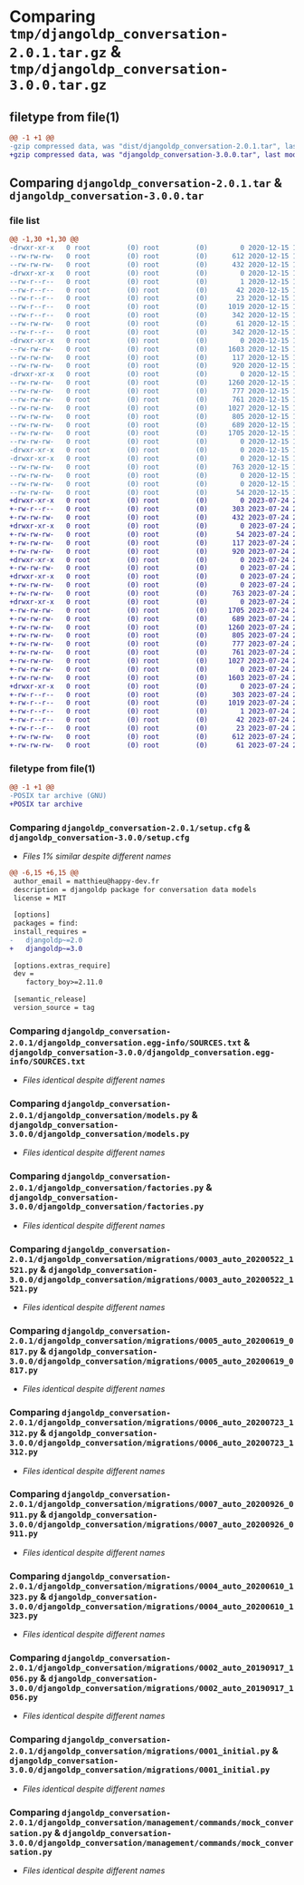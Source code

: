 # Comparing `tmp/djangoldp_conversation-2.0.1.tar.gz` & `tmp/djangoldp_conversation-3.0.0.tar.gz`

## filetype from file(1)

```diff
@@ -1 +1 @@
-gzip compressed data, was "dist/djangoldp_conversation-2.0.1.tar", last modified: Tue Dec 15 18:25:48 2020, max compression
+gzip compressed data, was "djangoldp_conversation-3.0.0.tar", last modified: Mon Jul 24 21:20:06 2023, max compression
```

## Comparing `djangoldp_conversation-2.0.1.tar` & `djangoldp_conversation-3.0.0.tar`

### file list

```diff
@@ -1,30 +1,30 @@
-drwxr-xr-x   0 root         (0) root         (0)        0 2020-12-15 18:25:48.000000 djangoldp_conversation-2.0.1/
--rw-rw-rw-   0 root         (0) root         (0)      612 2020-12-15 18:25:48.000000 djangoldp_conversation-2.0.1/setup.cfg
--rw-rw-rw-   0 root         (0) root         (0)      432 2020-12-15 18:25:35.000000 djangoldp_conversation-2.0.1/README.md
-drwxr-xr-x   0 root         (0) root         (0)        0 2020-12-15 18:25:48.000000 djangoldp_conversation-2.0.1/djangoldp_conversation.egg-info/
--rw-r--r--   0 root         (0) root         (0)        1 2020-12-15 18:25:48.000000 djangoldp_conversation-2.0.1/djangoldp_conversation.egg-info/dependency_links.txt
--rw-r--r--   0 root         (0) root         (0)       42 2020-12-15 18:25:48.000000 djangoldp_conversation-2.0.1/djangoldp_conversation.egg-info/requires.txt
--rw-r--r--   0 root         (0) root         (0)       23 2020-12-15 18:25:48.000000 djangoldp_conversation-2.0.1/djangoldp_conversation.egg-info/top_level.txt
--rw-r--r--   0 root         (0) root         (0)     1019 2020-12-15 18:25:48.000000 djangoldp_conversation-2.0.1/djangoldp_conversation.egg-info/SOURCES.txt
--rw-r--r--   0 root         (0) root         (0)      342 2020-12-15 18:25:48.000000 djangoldp_conversation-2.0.1/djangoldp_conversation.egg-info/PKG-INFO
--rw-rw-rw-   0 root         (0) root         (0)       61 2020-12-15 18:25:35.000000 djangoldp_conversation-2.0.1/setup.py
--rw-r--r--   0 root         (0) root         (0)      342 2020-12-15 18:25:48.000000 djangoldp_conversation-2.0.1/PKG-INFO
-drwxr-xr-x   0 root         (0) root         (0)        0 2020-12-15 18:25:48.000000 djangoldp_conversation-2.0.1/djangoldp_conversation/
--rw-rw-rw-   0 root         (0) root         (0)     1603 2020-12-15 18:25:35.000000 djangoldp_conversation-2.0.1/djangoldp_conversation/models.py
--rw-rw-rw-   0 root         (0) root         (0)      117 2020-12-15 18:25:35.000000 djangoldp_conversation-2.0.1/djangoldp_conversation/apps.py
--rw-rw-rw-   0 root         (0) root         (0)      920 2020-12-15 18:25:35.000000 djangoldp_conversation-2.0.1/djangoldp_conversation/factories.py
-drwxr-xr-x   0 root         (0) root         (0)        0 2020-12-15 18:25:48.000000 djangoldp_conversation-2.0.1/djangoldp_conversation/migrations/
--rw-rw-rw-   0 root         (0) root         (0)     1260 2020-12-15 18:25:35.000000 djangoldp_conversation-2.0.1/djangoldp_conversation/migrations/0003_auto_20200522_1521.py
--rw-rw-rw-   0 root         (0) root         (0)      777 2020-12-15 18:25:35.000000 djangoldp_conversation-2.0.1/djangoldp_conversation/migrations/0005_auto_20200619_0817.py
--rw-rw-rw-   0 root         (0) root         (0)      761 2020-12-15 18:25:35.000000 djangoldp_conversation-2.0.1/djangoldp_conversation/migrations/0006_auto_20200723_1312.py
--rw-rw-rw-   0 root         (0) root         (0)     1027 2020-12-15 18:25:35.000000 djangoldp_conversation-2.0.1/djangoldp_conversation/migrations/0007_auto_20200926_0911.py
--rw-rw-rw-   0 root         (0) root         (0)      805 2020-12-15 18:25:35.000000 djangoldp_conversation-2.0.1/djangoldp_conversation/migrations/0004_auto_20200610_1323.py
--rw-rw-rw-   0 root         (0) root         (0)      689 2020-12-15 18:25:35.000000 djangoldp_conversation-2.0.1/djangoldp_conversation/migrations/0002_auto_20190917_1056.py
--rw-rw-rw-   0 root         (0) root         (0)     1705 2020-12-15 18:25:35.000000 djangoldp_conversation-2.0.1/djangoldp_conversation/migrations/0001_initial.py
--rw-rw-rw-   0 root         (0) root         (0)        0 2020-12-15 18:25:35.000000 djangoldp_conversation-2.0.1/djangoldp_conversation/migrations/__init__.py
-drwxr-xr-x   0 root         (0) root         (0)        0 2020-12-15 18:25:48.000000 djangoldp_conversation-2.0.1/djangoldp_conversation/management/
-drwxr-xr-x   0 root         (0) root         (0)        0 2020-12-15 18:25:48.000000 djangoldp_conversation-2.0.1/djangoldp_conversation/management/commands/
--rw-rw-rw-   0 root         (0) root         (0)      763 2020-12-15 18:25:35.000000 djangoldp_conversation-2.0.1/djangoldp_conversation/management/commands/mock_conversation.py
--rw-rw-rw-   0 root         (0) root         (0)        0 2020-12-15 18:25:35.000000 djangoldp_conversation-2.0.1/djangoldp_conversation/management/commands/__init__.py
--rw-rw-rw-   0 root         (0) root         (0)        0 2020-12-15 18:25:35.000000 djangoldp_conversation-2.0.1/djangoldp_conversation/management/__init__.py
--rw-rw-rw-   0 root         (0) root         (0)       54 2020-12-15 18:25:46.000000 djangoldp_conversation-2.0.1/djangoldp_conversation/__init__.py
+drwxr-xr-x   0 root         (0) root         (0)        0 2023-07-24 21:20:06.717485 djangoldp_conversation-3.0.0/
+-rw-r--r--   0 root         (0) root         (0)      303 2023-07-24 21:20:06.717485 djangoldp_conversation-3.0.0/PKG-INFO
+-rw-rw-rw-   0 root         (0) root         (0)      432 2023-07-24 21:19:47.000000 djangoldp_conversation-3.0.0/README.md
+drwxr-xr-x   0 root         (0) root         (0)        0 2023-07-24 21:20:06.717485 djangoldp_conversation-3.0.0/djangoldp_conversation/
+-rw-rw-rw-   0 root         (0) root         (0)       54 2023-07-24 21:20:03.000000 djangoldp_conversation-3.0.0/djangoldp_conversation/__init__.py
+-rw-rw-rw-   0 root         (0) root         (0)      117 2023-07-24 21:19:47.000000 djangoldp_conversation-3.0.0/djangoldp_conversation/apps.py
+-rw-rw-rw-   0 root         (0) root         (0)      920 2023-07-24 21:19:47.000000 djangoldp_conversation-3.0.0/djangoldp_conversation/factories.py
+drwxr-xr-x   0 root         (0) root         (0)        0 2023-07-24 21:20:06.717485 djangoldp_conversation-3.0.0/djangoldp_conversation/management/
+-rw-rw-rw-   0 root         (0) root         (0)        0 2023-07-24 21:19:47.000000 djangoldp_conversation-3.0.0/djangoldp_conversation/management/__init__.py
+drwxr-xr-x   0 root         (0) root         (0)        0 2023-07-24 21:20:06.717485 djangoldp_conversation-3.0.0/djangoldp_conversation/management/commands/
+-rw-rw-rw-   0 root         (0) root         (0)        0 2023-07-24 21:19:47.000000 djangoldp_conversation-3.0.0/djangoldp_conversation/management/commands/__init__.py
+-rw-rw-rw-   0 root         (0) root         (0)      763 2023-07-24 21:19:47.000000 djangoldp_conversation-3.0.0/djangoldp_conversation/management/commands/mock_conversation.py
+drwxr-xr-x   0 root         (0) root         (0)        0 2023-07-24 21:20:06.717485 djangoldp_conversation-3.0.0/djangoldp_conversation/migrations/
+-rw-rw-rw-   0 root         (0) root         (0)     1705 2023-07-24 21:19:47.000000 djangoldp_conversation-3.0.0/djangoldp_conversation/migrations/0001_initial.py
+-rw-rw-rw-   0 root         (0) root         (0)      689 2023-07-24 21:19:47.000000 djangoldp_conversation-3.0.0/djangoldp_conversation/migrations/0002_auto_20190917_1056.py
+-rw-rw-rw-   0 root         (0) root         (0)     1260 2023-07-24 21:19:47.000000 djangoldp_conversation-3.0.0/djangoldp_conversation/migrations/0003_auto_20200522_1521.py
+-rw-rw-rw-   0 root         (0) root         (0)      805 2023-07-24 21:19:47.000000 djangoldp_conversation-3.0.0/djangoldp_conversation/migrations/0004_auto_20200610_1323.py
+-rw-rw-rw-   0 root         (0) root         (0)      777 2023-07-24 21:19:47.000000 djangoldp_conversation-3.0.0/djangoldp_conversation/migrations/0005_auto_20200619_0817.py
+-rw-rw-rw-   0 root         (0) root         (0)      761 2023-07-24 21:19:47.000000 djangoldp_conversation-3.0.0/djangoldp_conversation/migrations/0006_auto_20200723_1312.py
+-rw-rw-rw-   0 root         (0) root         (0)     1027 2023-07-24 21:19:47.000000 djangoldp_conversation-3.0.0/djangoldp_conversation/migrations/0007_auto_20200926_0911.py
+-rw-rw-rw-   0 root         (0) root         (0)        0 2023-07-24 21:19:47.000000 djangoldp_conversation-3.0.0/djangoldp_conversation/migrations/__init__.py
+-rw-rw-rw-   0 root         (0) root         (0)     1603 2023-07-24 21:19:47.000000 djangoldp_conversation-3.0.0/djangoldp_conversation/models.py
+drwxr-xr-x   0 root         (0) root         (0)        0 2023-07-24 21:20:06.717485 djangoldp_conversation-3.0.0/djangoldp_conversation.egg-info/
+-rw-r--r--   0 root         (0) root         (0)      303 2023-07-24 21:20:06.000000 djangoldp_conversation-3.0.0/djangoldp_conversation.egg-info/PKG-INFO
+-rw-r--r--   0 root         (0) root         (0)     1019 2023-07-24 21:20:06.000000 djangoldp_conversation-3.0.0/djangoldp_conversation.egg-info/SOURCES.txt
+-rw-r--r--   0 root         (0) root         (0)        1 2023-07-24 21:20:06.000000 djangoldp_conversation-3.0.0/djangoldp_conversation.egg-info/dependency_links.txt
+-rw-r--r--   0 root         (0) root         (0)       42 2023-07-24 21:20:06.000000 djangoldp_conversation-3.0.0/djangoldp_conversation.egg-info/requires.txt
+-rw-r--r--   0 root         (0) root         (0)       23 2023-07-24 21:20:06.000000 djangoldp_conversation-3.0.0/djangoldp_conversation.egg-info/top_level.txt
+-rw-rw-rw-   0 root         (0) root         (0)      612 2023-07-24 21:20:06.717485 djangoldp_conversation-3.0.0/setup.cfg
+-rw-rw-rw-   0 root         (0) root         (0)       61 2023-07-24 21:19:47.000000 djangoldp_conversation-3.0.0/setup.py
```

### filetype from file(1)

```diff
@@ -1 +1 @@
-POSIX tar archive (GNU)
+POSIX tar archive
```

### Comparing `djangoldp_conversation-2.0.1/setup.cfg` & `djangoldp_conversation-3.0.0/setup.cfg`

 * *Files 1% similar despite different names*

```diff
@@ -6,15 +6,15 @@
 author_email = matthieu@happy-dev.fr
 description = djangoldp package for conversation data models
 license = MIT
 
 [options]
 packages = find:
 install_requires = 
-	djangoldp~=2.0
+	djangoldp~=3.0
 
 [options.extras_require]
 dev = 
 	factory_boy>=2.11.0
 
 [semantic_release]
 version_source = tag
```

### Comparing `djangoldp_conversation-2.0.1/djangoldp_conversation.egg-info/SOURCES.txt` & `djangoldp_conversation-3.0.0/djangoldp_conversation.egg-info/SOURCES.txt`

 * *Files identical despite different names*

### Comparing `djangoldp_conversation-2.0.1/djangoldp_conversation/models.py` & `djangoldp_conversation-3.0.0/djangoldp_conversation/models.py`

 * *Files identical despite different names*

### Comparing `djangoldp_conversation-2.0.1/djangoldp_conversation/factories.py` & `djangoldp_conversation-3.0.0/djangoldp_conversation/factories.py`

 * *Files identical despite different names*

### Comparing `djangoldp_conversation-2.0.1/djangoldp_conversation/migrations/0003_auto_20200522_1521.py` & `djangoldp_conversation-3.0.0/djangoldp_conversation/migrations/0003_auto_20200522_1521.py`

 * *Files identical despite different names*

### Comparing `djangoldp_conversation-2.0.1/djangoldp_conversation/migrations/0005_auto_20200619_0817.py` & `djangoldp_conversation-3.0.0/djangoldp_conversation/migrations/0005_auto_20200619_0817.py`

 * *Files identical despite different names*

### Comparing `djangoldp_conversation-2.0.1/djangoldp_conversation/migrations/0006_auto_20200723_1312.py` & `djangoldp_conversation-3.0.0/djangoldp_conversation/migrations/0006_auto_20200723_1312.py`

 * *Files identical despite different names*

### Comparing `djangoldp_conversation-2.0.1/djangoldp_conversation/migrations/0007_auto_20200926_0911.py` & `djangoldp_conversation-3.0.0/djangoldp_conversation/migrations/0007_auto_20200926_0911.py`

 * *Files identical despite different names*

### Comparing `djangoldp_conversation-2.0.1/djangoldp_conversation/migrations/0004_auto_20200610_1323.py` & `djangoldp_conversation-3.0.0/djangoldp_conversation/migrations/0004_auto_20200610_1323.py`

 * *Files identical despite different names*

### Comparing `djangoldp_conversation-2.0.1/djangoldp_conversation/migrations/0002_auto_20190917_1056.py` & `djangoldp_conversation-3.0.0/djangoldp_conversation/migrations/0002_auto_20190917_1056.py`

 * *Files identical despite different names*

### Comparing `djangoldp_conversation-2.0.1/djangoldp_conversation/migrations/0001_initial.py` & `djangoldp_conversation-3.0.0/djangoldp_conversation/migrations/0001_initial.py`

 * *Files identical despite different names*

### Comparing `djangoldp_conversation-2.0.1/djangoldp_conversation/management/commands/mock_conversation.py` & `djangoldp_conversation-3.0.0/djangoldp_conversation/management/commands/mock_conversation.py`

 * *Files identical despite different names*

